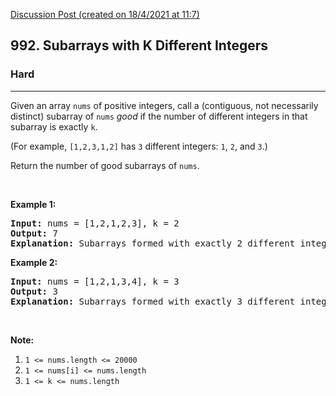 [Discussion Post (created on 18/4/2021 at 11:7)](https://leetcode.com/problems/subarrays-with-k-different-integers/discuss/1215277/Python-Sliding-Window-or-Set-%2B-HashMap)  
<h2>992. Subarrays with K Different Integers</h2><h3>Hard</h3><hr><div><p>Given an array <code>nums</code> of positive integers, call a (contiguous, not necessarily distinct) subarray of <code>nums</code> <em>good</em> if the number of different integers in that subarray is exactly <code>k</code>.</p>

<p>(For example, <code>[1,2,3,1,2]</code> has <code>3</code> different integers: <code>1</code>, <code>2</code>, and <code>3</code>.)</p>

<p>Return the number of good subarrays of <code>nums</code>.</p>

<p>&nbsp;</p>

<p><strong>Example 1:</strong></p>

<pre><strong>Input: </strong>nums = <span id="example-input-1-1">[1,2,1,2,3]</span>, k = <span id="example-input-1-2">2</span>
<strong>Output: </strong><span id="example-output-1">7</span>
<strong>Explanation: </strong>Subarrays formed with exactly 2 different integers: [1,2], [2,1], [1,2], [2,3], [1,2,1], [2,1,2], [1,2,1,2].
</pre>

<p><strong>Example 2:</strong></p>

<pre><strong>Input: </strong>nums = <span id="example-input-2-1">[1,2,1,3,4]</span>, k = <span id="example-input-2-2">3</span>
<strong>Output: </strong><span id="example-output-2">3</span>
<strong>Explanation: </strong>Subarrays formed with exactly 3 different integers: [1,2,1,3], [2,1,3], [1,3,4].
</pre>

<p>&nbsp;</p>

<p><strong>Note:</strong></p>

<ol>
	<li><code>1 &lt;= nums.length &lt;= 20000</code></li>
	<li><code>1 &lt;= nums[i] &lt;= nums.length</code></li>
	<li><code>1 &lt;= k &lt;= nums.length</code></li>
</ol>
</div>